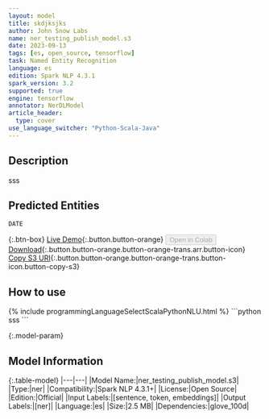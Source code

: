 ```yaml
---
layout: model
title: skdjksjks
author: John Snow Labs
name: ner_testing_publish_model.s3
date: 2023-09-13
tags: [es, open_source, tensorflow]
task: Named Entity Recognition
language: es
edition: Spark NLP 4.3.1
spark_version: 3.2
supported: true
engine: tensorflow
annotator: NerDLModel
article_header:
  type: cover
use_language_switcher: "Python-Scala-Java"
---
```


## Description

sss

## Predicted Entities

`DATE`

{:.btn-box}
[Live Demo](https://www.google.com){:.button.button-orange}
<button class="button button-orange" disabled>Open in Colab</button>
[Download](https://s3.amazonaws.com/models-hub-auxdata/public/models/ner_testing_publish_model.s3_es_4.3.1_3.2_1694603326099.zip){:.button.button-orange.button-orange-trans.arr.button-icon}
[Copy S3 URI](s3://models-hub-auxdata/public/models/ner_testing_publish_model.s3_es_4.3.1_3.2_1694603326099.zip){:.button.button-orange.button-orange-trans.button-icon.button-copy-s3}

## How to use



<div class="tabs-box" markdown="1">
{% include programmingLanguageSelectScalaPythonNLU.html %}
```python
sss
```

</div>

{:.model-param}
## Model Information

{:.table-model}
|---|---|
|Model Name:|ner_testing_publish_model.s3|
|Type:|ner|
|Compatibility:|Spark NLP 4.3.1+|
|License:|Open Source|
|Edition:|Official|
|Input Labels:|[sentence, token, embeddings]|
|Output Labels:|[ner]|
|Language:|es|
|Size:|2.5 MB|
|Dependencies:|glove_100d|
